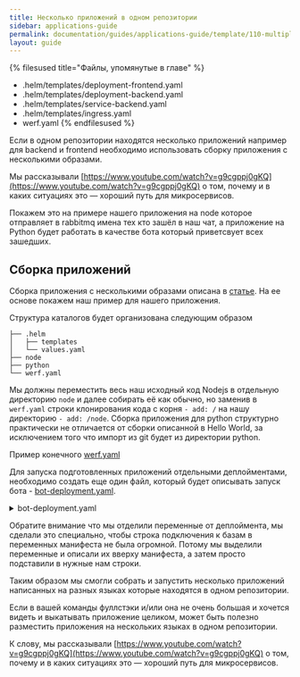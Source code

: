 ```yaml
---
title: Несколько приложений в одном репозитории
sidebar: applications-guide
permalink: documentation/guides/applications-guide/template/110-multipleapps.html
layout: guide
---
```


{% filesused title="Файлы, упомянутые в главе" %}
- .helm/templates/deployment-frontend.yaml
- .helm/templates/deployment-backend.yaml
- .helm/templates/service-backend.yaml
- .helm/templates/ingress.yaml
- werf.yaml
{% endfilesused %}


Если в одном репозитории находятся несколько приложений например для backend и frontend необходимо использовать сборку приложения с несколькими образами.

Мы рассказывали [https://www.youtube.com/watch?v=g9cgppj0gKQ](https://www.youtube.com/watch?v=g9cgppj0gKQ) о том, почему и в каких ситуациях это — хороший путь для микросервисов.

Покажем это на примере нашего приложения на node которое отправляет в rabbitmq имена тех кто зашёл в наш чат, а приложение на Python будет работать в качестве бота который приветсвует всех зашедших.

## Сборка приложений

Сборка приложения с несколькими образами описана в [статье](https://ru.werf.io/documentation/guides/advanced_build/multi_images.html). На ее основе покажем наш пример для нашего приложения.

Структура каталогов будет организована следующим образом

```
├── .helm
│   ├── templates
│   └── values.yaml
├── node
├── python
└── werf.yaml
```
Мы должны переместить весь наш исходный код Nodejs в отдельную директорию `node` и
далее собирать её как обычно, но заменив в `werf.yaml` строки клонирования кода с корня `- add: /` на нашу директорию `- add: /node`.
Сборка приложения для python структурно практически не отличается от сборки описанной в Hello World, за исключением того что импорт из git будет из директории python.

Пример конечного [werf.yaml](/werf-articles/gitlab-nodejs-files/examples/werf_3.yaml)

Для запуска подготовленных приложений отдельными деплойментами, необходимо создать еще один файл, который будет описывать запуск бота - [bot-deployment.yaml](/werf-articles/gitlab-nodejs-files/examples/python-deployment.yaml).

<details><summary>bot-deployment.yaml</summary>
<p>

```yaml
{{ $rmq_user := pluck .Values.global.env .Values.app.rabbitmq.user | first | default .Values.app.rabbitmq.user._default }}
{{ $rmq_pass := pluck .Values.global.env .Values.app.rabbitmq.password | first | default .Values.app.rabbitmq.password._default }}
{{ $rmq_host := pluck .Values.global.env .Values.app.rabbitmq.host | first | default .Values.app.rabbitmq.host._default }}
{{ $rmq_port := pluck .Values.global.env .Values.app.rabbitmq.port | first | default .Values.app.rabbitmq.port._default }}
{{ $rmq_vhost := pluck .Values.global.env .Values.app.rabbitmq.vhost | first | default .Values.app.rabbitmq.vhost._default }}
{{ $db_user := pluck .Values.global.env .Values.app.postgresql.user | first | default .Values.app.postgresql.user._default }}
{{ $db_pass := pluck .Values.global.env .Values.app.postgresql.password | first | default .Values.app.postgresql.password._default }}
{{ $db_host := pluck .Values.global.env .Values.app.postgresql.host | first | default .Values.app.postgresql.host._default }}
{{ $db_port := pluck .Values.global.env .Values.app.postgresql.port | first | default .Values.app.postgresql.port._default }}
{{ $db_name := pluck .Values.global.env .Values.app.postgresql.db | first | default .Values.app.postgresql.db._default }}
---
apiVersion: apps/v1
kind: Deployment
metadata:
  name: {{ .Chart.Name }}-email-consumer
spec:
  revisionHistoryLimit: 3
  strategy:
    type: RollingUpdate
  replicas: 1
  selector:
    matchLabels:
      app: {{ $.Chart.Name }}-email-consumer
  template:
    metadata:
      labels:
        app: {{ $.Chart.Name }}-email-consumer
    spec:
      imagePullSecrets:
      - name: "registrysecret"
      containers:
      - name: {{ $.Chart.Name }}
{{ tuple "python" . | include "werf_container_image" | indent 8 }}
        workingDir: /app
        command: ["python","consumer.py"]
        ports:
        - containerPort: 5000
          protocol: TCP
        env:
        - name: AMQP_URI
          value: {{ printf "amqp://%s:%s@%s:%s/%s" $rmq_user $rmq_pass $rmq_host ($rmq_port|toString) $rmq_vhost }}
        - name: DATABASE_URL
          value: {{ printf "postgresql+psycorg2://%s:%s@%s:%s/%s" $db_user $db_pass $db_host ($db_port|toString) $db_name }}
{{ tuple "python" . | include "werf_container_env" | indent 8 }}
```

</p>
</details>

Обратите внимание что мы отделили переменные от деплоймента, мы сделали это специально, чтобы строка подключения к базам в переменных манифеста не была огромной. Потому мы выделили переменные и описали их вверху манифеста, а затем просто подставили в нужные нам строки.

Таким образом мы смогли собрать и запустить несколько приложений написанных на разных языках которые находятся в одном репозитории.

Если в вашей команды фуллстэки и/или она не очень большая и хочется видеть и выкатывать приложение целиком, может быть полезно разместить приложения на нескольких языках в одном репозитории.

К слову, мы рассказывали [https://www.youtube.com/watch?v=g9cgppj0gKQ](https://www.youtube.com/watch?v=g9cgppj0gKQ) о том, почему и в каких ситуациях это — хороший путь для микросервисов.

